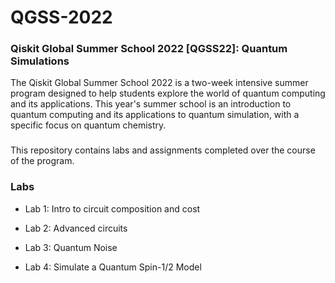 # QGSS-2022

### Qiskit Global Summer School 2022 [QGSS22]: Quantum Simulations

The Qiskit Global Summer School 2022 is a two-week intensive summer program designed to help students explore the world of quantum computing and its applications. This year's summer school is an introduction to quantum computing and its applications to quantum simulation, with a specific focus on quantum chemistry.

###

This repository contains labs and assignments completed over the course of the program.

### Labs 

- Lab 1: Intro to circuit composition and cost

- Lab 2: Advanced circuits

- Lab 3: Quantum Noise

- Lab 4: Simulate a Quantum Spin-1/2 Model
